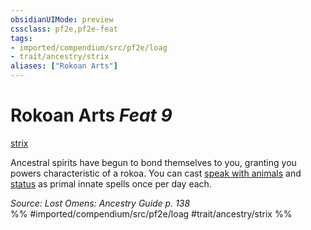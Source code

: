 ```yaml
---
obsidianUIMode: preview
cssclass: pf2e,pf2e-feat
tags:
- imported/compendium/src/pf2e/loag
- trait/ancestry/strix
aliases: ["Rokoan Arts"]
---
```

# Rokoan Arts  *Feat 9*  
[strix](strix-loag.md)  


Ancestral spirits have begun to bond themselves to you, granting you powers characteristic of a rokoa. You can cast [speak with animals](../spells/speak-with-animals.md) and [status](../spells/status.md) as primal innate spells once per day each.

*Source: Lost Omens: Ancestry Guide p. 138*  
%% #imported/compendium/src/pf2e/loag #trait/ancestry/strix %%